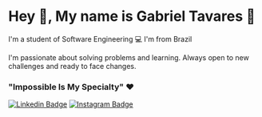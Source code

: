 # Hey 👋, My name is Gabriel Tavares 👦

I'm a student of Software Engineering 💻
I'm from Brazil

I'm passionate about solving problems and learning. Always open to new challenges and ready to face changes.

### "Impossible Is My Specialty" ❤️


[![Linkedin Badge](https://img.shields.io/badge/-LinkedIn-blue?style=flat-square&logo=Linkedin&logoColor=white&link=https://www.linkedin.com/in/gabriel-tavares-9b6833210)](https://www.linkedin.com/in/gabriel-tavares-9b6833210)
[![Instagram Badge](https://img.shields.io/badge/-Instagram-violet?style=flat-square&logo=Instagram&logoColor=white&link=https://www.instagram.com/gabriell.tav/)](https://www.instagram.com/gabriell.tav/) 
